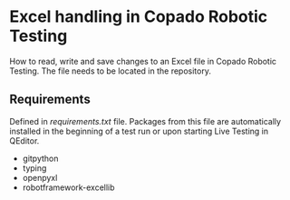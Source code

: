 # Excel handling in Copado Robotic Testing

How to read, write and save changes to an Excel file in Copado Robotic Testing.
The file needs to be located in the repository.

## Requirements

Defined in *requirements.txt* file. Packages from this file are automatically installed in the
beginning of a test run or upon starting Live Testing in QEditor.

* gitpython
* typing
* openpyxl
* robotframework-excellib

